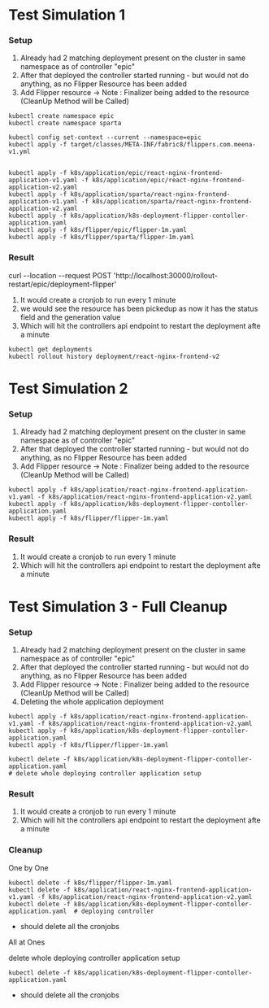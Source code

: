 
# Test Simulation 1

### Setup

1. Already had 2 matching deployment present on the cluster in same namespace as of controller "epic"
2. After that deployed the controller started running - but would not do anything, as no Flipper Resource has been added
3. Add Flipper resource -> Note : Finalizer being added to the resource (CleanUp Method will be Called)

```
kubectl create namespace epic
kubectl create namespace sparta

kubectl config set-context --current --namespace=epic
kubectl apply -f target/classes/META-INF/fabric8/flippers.com.meena-v1.yml


kubectl apply -f k8s/application/epic/react-nginx-frontend-application-v1.yaml -f k8s/application/epic/react-nginx-frontend-application-v2.yaml
kubectl apply -f k8s/application/sparta/react-nginx-frontend-application-v1.yaml -f k8s/application/sparta/react-nginx-frontend-application-v2.yaml
kubectl apply -f k8s/application/k8s-deployment-flipper-contoller-application.yaml
kubectl apply -f k8s/flipper/epic/flipper-1m.yaml
kubectl apply -f k8s/flipper/sparta/flipper-1m.yaml
```

### Result
curl --location --request POST 'http://localhost:30000/rollout-restart/epic/deployment-flipper'


1. It would create a cronjob to run every 1 minute
2. we would see the resource has been pickedup as now it has the status field and the generation value
2. Which will hit the controllers api endpoint to restart the deployment afte a minute

```
kubectl get deployments 
kubectl rollout history deployment/react-nginx-frontend-v2
```

# Test Simulation 2

### Setup

1. Already had 2 matching deployment present on the cluster in same namespace as of controller "epic"
2. After that deployed the controller started running - but would not do anything, as no Flipper Resource has been added
3. Add Flipper resource -> Note : Finalizer being added to the resource (CleanUp Method will be Called)

```
kubectl apply -f k8s/application/react-nginx-frontend-application-v1.yaml -f k8s/application/react-nginx-frontend-application-v2.yaml
kubectl apply -f k8s/application/k8s-deployment-flipper-contoller-application.yaml
kubectl apply -f k8s/flipper/flipper-1m.yaml
```

### Result

1. It would create a cronjob to run every 1 minute
2. Which will hit the controllers api endpoint to restart the deployment afte a minute



# Test Simulation 3 - Full Cleanup

### Setup

1. Already had 2 matching deployment present on the cluster in same namespace as of controller "epic"
2. After that deployed the controller started running - but would not do anything, as no Flipper Resource has been added
3. Add Flipper resource -> Note : Finalizer being added to the resource (CleanUp Method will be Called)
4. Deleting the whole application deployment
```
kubectl apply -f k8s/application/react-nginx-frontend-application-v1.yaml -f k8s/application/react-nginx-frontend-application-v2.yaml
kubectl apply -f k8s/application/k8s-deployment-flipper-contoller-application.yaml
kubectl apply -f k8s/flipper/flipper-1m.yaml

kubectl delete -f k8s/application/k8s-deployment-flipper-contoller-application.yaml
# delete whole deploying controller application setup
```

### Result

1. It would create a cronjob to run every 1 minute
2. Which will hit the controllers api endpoint to restart the deployment afte a minute



### Cleanup

One by One

```
kubectl delete -f k8s/flipper/flipper-1m.yaml
kubectl delete -f k8s/application/react-nginx-frontend-application-v1.yaml -f k8s/application/react-nginx-frontend-application-v2.yaml
kubectl delete -f k8s/application/k8s-deployment-flipper-contoller-application.yaml  # deploying controller
```
- should delete all the cronjobs

All at Ones

delete whole deploying controller application setup
```
kubectl delete -f k8s/application/k8s-deployment-flipper-contoller-application.yaml
```

- should delete all the cronjobs

